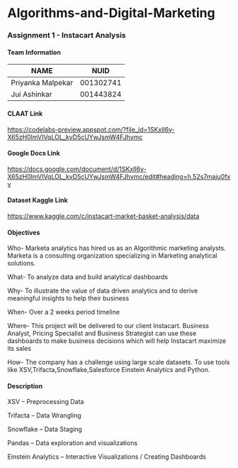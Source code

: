 # Algorithms-and-Digital-Marketing


### Assignment 1 - Instacart Analysis

#### Team Information

| NAME              |     NUID        |
|------------------ |-----------------|
| Priyanka Malpekar |   001302741     |
|   Jui Ashinkar    |   001443824     |


#### CLAAT Link
https://codelabs-preview.appspot.com/?file_id=1SKxlI6y-X65zH0lmVIVqLOL_kvD5cUYwJsmW4FJhymc

#### Google Docs Link
https://docs.google.com/document/d/1SKxlI6y-X65zH0lmVIVqLOL_kvD5cUYwJsmW4FJhymc/edit#heading=h.52s7maiu0fxv

#### Dataset Kaggle Link
https://www.kaggle.com/c/instacart-market-basket-analysis/data

#### Objectives

Who- Marketa analytics has hired us as an Algorithmic marketing analysts. Marketa is a consulting organization specializing in Marketing analytical solutions. 

What- To analyze data and build analytical dashboards 
			
Why- To illustrate the value of data driven analytics and to derive meaningful insights to help their business

When- Over a 2 weeks period timeline 

Where- This project will be delivered to our client Instacart. Business Analyst, Pricing Specialist and Business Strategist can use these dashboards to make business decisions which will help Instacart maximize its sales

How- The company has a challenge using large scale datasets.
To use tools like XSV,Trifacta,Snowflake,Salesforce Einstein Analytics and Python. 



#### Description

XSV – Preprocessing Data

Trifacta – Data Wrangling

Snowflake – Data Staging

Pandas – Data exploration and visualizations

Einstein Analytics – Interactive Visualizations / Creating Dashboards 
